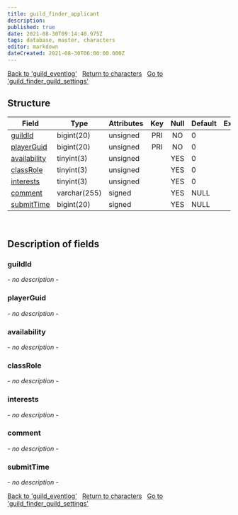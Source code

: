 ```yaml
---
title: guild_finder_applicant
description: 
published: true
date: 2021-08-30T09:14:40.975Z
tags: database, master, characters
editor: markdown
dateCreated: 2021-08-30T06:00:00.000Z
---
```


<a href="https://dev.trinitycore.info/en/database/master/characters/guild_eventlog" class="mt-5 v-btn v-btn--depressed v-btn--flat v-btn--outlined theme--light v-size--default darkblue--text text--lighten-3"><span class="v-btn__content"><i aria-hidden="true" class="v-icon notranslate v-icon--left mdi mdi-arrow-left theme--light"></i><span>Back to 'guild_eventlog'</span></span></a>&nbsp;&nbsp;&nbsp;<a href="https://dev.trinitycore.info/en/database/master/characters/home" class="mt-5 v-btn v-btn--depressed v-btn--flat v-btn--outlined theme--light v-size--default darkblue--text text--lighten-3"><span class="v-btn__content"><i aria-hidden="true" class="v-icon notranslate v-icon--left mdi mdi-home-outline theme--light"></i><span>Return to characters</span></span></a>&nbsp;&nbsp;&nbsp;<a href="https://dev.trinitycore.info/en/database/master/characters/guild_finder_guild_settings" class="mt-5 v-btn v-btn--depressed v-btn--flat v-btn--outlined theme--light v-size--default darkblue--text text--lighten-3"><span class="v-btn__content"><span>Go to 'guild_finder_guild_settings'</span><i aria-hidden="true" class="v-icon notranslate v-icon--right mdi mdi-arrow-right theme--light"></i></span></a>

## Structure

| Field | Type | Attributes | Key | Null | Default | Extra | Comment |
| --- | --- | --- | :---: | :---: | --- | --- | --- |
| [guildId](#guildId) | bigint(20) | unsigned | PRI | NO | 0 |  |  |
| [playerGuid](#playerGuid) | bigint(20) | unsigned | PRI | NO | 0 |  |  |
| [availability](#availability) | tinyint(3) | unsigned |  | YES | 0 |  |  |
| [classRole](#classRole) | tinyint(3) | unsigned |  | YES | 0 |  |  |
| [interests](#interests) | tinyint(3) | unsigned |  | YES | 0 |  |  |
| [comment](#comment) | varchar(255) | signed |  | YES | NULL |  |  |
| [submitTime](#submitTime) | bigint(20) | signed |  | YES | NULL |  |  |
&nbsp;
## Description of fields

### guildId
*- no description -*
&nbsp;

### playerGuid
*- no description -*
&nbsp;

### availability
*- no description -*
&nbsp;

### classRole
*- no description -*
&nbsp;

### interests
*- no description -*
&nbsp;

### comment
*- no description -*
&nbsp;

### submitTime
*- no description -*
&nbsp;

<a href="https://dev.trinitycore.info/en/database/master/characters/guild_eventlog" class="mt-5 v-btn v-btn--depressed v-btn--flat v-btn--outlined theme--light v-size--default darkblue--text text--lighten-3"><span class="v-btn__content"><i aria-hidden="true" class="v-icon notranslate v-icon--left mdi mdi-arrow-left theme--light"></i><span>Back to 'guild_eventlog'</span></span></a>&nbsp;&nbsp;&nbsp;<a href="https://dev.trinitycore.info/en/database/master/characters/home" class="mt-5 v-btn v-btn--depressed v-btn--flat v-btn--outlined theme--light v-size--default darkblue--text text--lighten-3"><span class="v-btn__content"><i aria-hidden="true" class="v-icon notranslate v-icon--left mdi mdi-home-outline theme--light"></i><span>Return to characters</span></span></a>&nbsp;&nbsp;&nbsp;<a href="https://dev.trinitycore.info/en/database/master/characters/guild_finder_guild_settings" class="mt-5 v-btn v-btn--depressed v-btn--flat v-btn--outlined theme--light v-size--default darkblue--text text--lighten-3"><span class="v-btn__content"><span>Go to 'guild_finder_guild_settings'</span><i aria-hidden="true" class="v-icon notranslate v-icon--right mdi mdi-arrow-right theme--light"></i></span></a>

